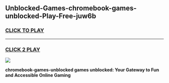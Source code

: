 
## Unblocked-Games-chromebook-games-unblocked-Play-Free-juw6b
<h3>
<a href="https://premium76.site?title=chromebook-games-unblocked&ref=20A">CLICK TO PLAY</a></h3>
<hr>

<h3>
<a href="https://premium76.site?title=chromebook-games-unblocked&ref=20A">CLICK 2 PLAY</a>
  
</h3>

<a href="https://premium76.site?title=chromebook-games-unblocked&ref=20A"><img src="https://clearcache.store/games.png"></a>


**chromebook-games-unblocked games unblocked: Your Gateway to Fun and Accessible Online Gaming**
